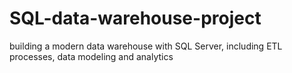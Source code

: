 # SQL-data-warehouse-project
building a modern data warehouse with SQL  Server, including ETL processes, data modeling and analytics
